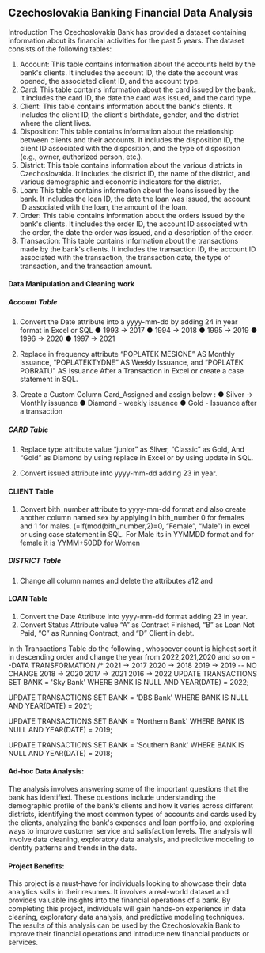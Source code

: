 ## Czechoslovakia Banking Financial Data Analysis
Introduction
The Czechoslovakia Bank has provided a dataset containing information about its 
financial activities for the past 5 years. The dataset consists of the following tables:
1. Account: This table contains information about the accounts held by the 
bank's clients. It includes the account ID, the date the account was opened, 
the associated client ID, and the account type.
2. Card: This table contains information about the card issued by the bank. It 
includes the card ID, the date the card was issued, and the card type.
3. Client: This table contains information about the bank's clients. It includes 
the client ID, the client's birthdate, gender, and the district where the client 
lives.
4. Disposition: This table contains information about the relationship between 
clients and their accounts. It includes the disposition ID, the client ID 
associated with the disposition, and the type of disposition (e.g., owner, 
authorized person, etc.).
5. District: This table contains information about the various districts in 
Czechoslovakia. It includes the district ID, the name of the district, and 
various demographic and economic indicators for the district.
6. Loan: This table contains information about the loans issued by the bank. It 
includes the loan ID, the date the loan was issued, the account ID associated 
with the loan, the amount of the loan.
7. Order: This table contains information about the orders issued by the bank's 
clients. It includes the order ID, the account ID associated with the order, the 
date the order was issued, and a description of the order.
8. Transaction: This table contains information about the transactions made by 
the bank's clients. It includes the transaction ID, the account ID associated
with the transaction, the transaction date, the type of transaction, and the 
transaction amount.

#### Data Manipulation and Cleaning work

##### Account Table
1.	Convert the Date attribute into a yyyy-mm-dd by adding 24 in year format in Excel or SQL 
●	1993 -> 2017
●	1994 -> 2018
●	1995 -> 2019
●	1996 -> 2020
●	1997 -> 2021

2.	Replace in frequency attribute “POPLATEK MESICNE” AS Monthly Issuance, “POPLATEKTYDNE” AS Weekly Issuance, and “POPLATEK POBRATU” AS Issuance After a Transaction in Excel or create a case statement in SQL.
  
3.	Create a Custom Column Card_Assigned and assign below : 
●	Silver -> Monthly issuance
●	Diamond - weekly issuance
●	Gold - Issuance after a transaction

##### CARD Table

1.	Replace type attribute value “junior” as Sliver, “Classic” as Gold,
And “Gold” as Diamond by using replace in Excel or by using update in SQL.

2.	Convert issued attribute into yyyy-mm-dd adding 23 in year.

#### CLIENT Table 

1.	Convert bith_number attribute to yyyy-mm-dd format and also create another column named sex by applying in bith_number 0 for females and 1 for males.
(=if(mod(bith_number,2)=0, “Female”, “Male”) in excel or using case statement in SQL.
For Male its in YYMMDD format and for female it is YYMM+50DD for Women


##### DISTRICT Table
1.	Change all column names and delete the attributes a12 and 
	

#### LOAN Table
1.	Convert the Date Attribute into yyyy-mm-dd format adding 23 in year.
2.	Convert Status Attribute value “A” as Contract Finished, “B” as Loan Not Paid, “C” as Running Contract, and “D” Client in debt.

In th Transactions Table do the following , whosoever count is highest sort it in descending order and change the year from 2022,2021,2020 and so on
--DATA TRANSFORMATION
/*
2021 -> 2017
2020 -> 2018
2019 -> 2019 -- NO CHANGE
2018 -> 2020
2017 -> 2021
2016 -> 2022 
UPDATE TRANSACTIONS
SET BANK = 'Sky Bank' WHERE BANK IS NULL AND YEAR(DATE) = 2022;

UPDATE TRANSACTIONS
SET BANK = 'DBS Bank' WHERE BANK IS NULL AND YEAR(DATE) = 2021;

UPDATE TRANSACTIONS
SET BANK = 'Northern Bank' WHERE BANK IS NULL AND YEAR(DATE) = 2019;

UPDATE TRANSACTIONS
SET BANK = 'Southern Bank' WHERE BANK IS NULL AND YEAR(DATE) = 2018;

#### Ad-hoc Data Analysis:

The analysis involves answering some of the important questions that the bank has identified. These questions include understanding the demographic profile of the bank's clients and how it varies across different districts, identifying the most common types of accounts and cards used by the clients, analyzing the bank's expenses and loan portfolio, and exploring ways to improve customer service and satisfaction levels. The analysis will involve data cleaning, exploratory data analysis, and predictive modeling to identify patterns and trends in the data.

#### Project Benefits:

This project is a must-have for individuals looking to showcase their data analytics skills in their resumes. It involves a real-world dataset and provides valuable insights into the financial operations of a bank. By completing this project, individuals will gain hands-on experience in data cleaning, exploratory data analysis, and predictive modeling techniques. The results of this analysis can be used by the Czechoslovakia Bank to improve their financial operations and introduce new financial products or services.




